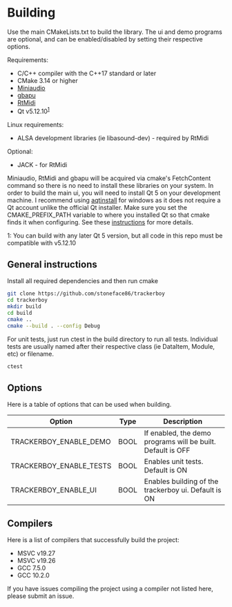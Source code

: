 # Building

Use the main CMakeLists.txt to build the library. The ui and demo programs are
optional, and can be enabled/disabled by setting their respective options.

Requirements:
 * C/C++ compiler with the C++17 standard or later
 * CMake 3.14 or higher
 * [Miniaudio](https://github.com/mackron/miniaudio)
 * [gbapu](https://github.com/stoneface86/gbapu)
 * [RtMidi](https://github.com/thestk/rtmidi)
 * Qt v5.12.10<sup>[1](#qtversion-footnote)</sup>

Linux requirements:
 * ALSA development libraries (ie libasound-dev) - required by RtMidi

Optional:
 * JACK - for RtMidi

Miniaudio, RtMidi and gbapu will be acquired via cmake's FetchContent command
so there is no need to install these libraries on your system. In order to
build the main ui, you will need to install Qt 5 on your development machine.
I recommend using [aqtinstall](https://github.com/miurahr/aqtinstall) for
windows as it does not require a Qt account unlike the official Qt installer.
Make sure you set the CMAKE_PREFIX_PATH variable to where you installed Qt so
that cmake finds it when configuring. See these
[instructions](https://doc.qt.io/qt-5/cmake-get-started.html) for more details.

<a name="qtversion-footnote">1</a>: You can build with any later Qt 5 version,
but all code in this repo must be compatible with v5.12.10

## General instructions

Install all required dependencies and then run cmake

```sh
git clone https://github.com/stoneface86/trackerboy
cd trackerboy
mkdir build
cd build
cmake ..
cmake --build . --config Debug
```

For unit tests, just run ctest in the build directory to run all tests.
Individual tests are usually named after their respective class (ie DataItem,
Module, etc) or filename.
```sh
ctest
```

## Options

Here is a table of options that can be used when building.

| Option                  | Type | Description                                                 |
|-------------------------|------|-------------------------------------------------------------|
| TRACKERBOY_ENABLE_DEMO  | BOOL | If enabled, the demo programs will be built. Default is OFF |
| TRACKERBOY_ENABLE_TESTS | BOOL | Enables unit tests. Default is ON                           |
| TRACKERBOY_ENABLE_UI    | BOOL | Enables building of the trackerboy ui. Default is ON        |

## Compilers

Here is a list of compilers that successfully build the project:
 * MSVC v19.27
 * MSVC v19.26
 * GCC 7.5.0
 * GCC 10.2.0

If you have issues compiling the project using a compiler not listed here,
please submit an issue.
